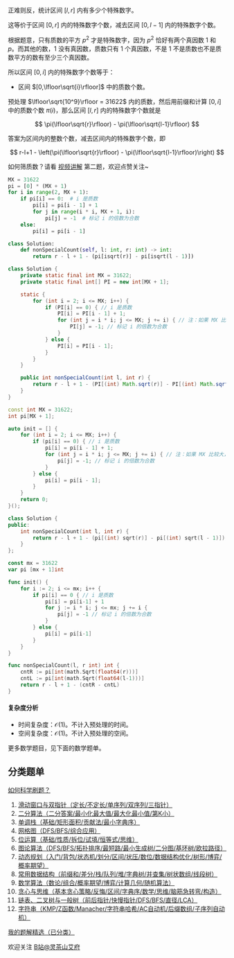 正难则反，统计区间 $[l,r]$ 内有多少个特殊数字。

这等价于区间 $[0,r]$ 内的特殊数字个数，减去区间 $[0,l-1]$ 内的特殊数字个数。

根据题意，只有质数的平方 $p^2$ 才是特殊数字，因为 $p^2$ 恰好有两个真因数 $1$ 和 $p$。而其他的数，$1$ 没有真因数，质数只有 $1$ 个真因数，不是 $1$ 不是质数也不是质数平方的数有至少三个真因数。

所以区间 $[0,i]$ 内的特殊数字个数等于：

- 区间 $[0,\lfloor\sqrt{i}\rfloor]$ 中的质数个数。

预处理 $\lfloor\sqrt{10^9}\rfloor = 31622$ 内的质数，然后用前缀和计算 $[0,i]$ 中的质数个数 $\pi(i)$，那么区间 $[l,r]$ 内的特殊数字个数就是

$$
\pi(\lfloor\sqrt{r}\rfloor) - \pi(\lfloor\sqrt{l-1}\rfloor)
$$

答案为区间内的整数个数，减去区间内的特殊数字个数，即

$$
r-l+1 - \left(\pi(\lfloor\sqrt{r}\rfloor) - \pi(\lfloor\sqrt{l-1}\rfloor)\right)
$$

如何筛质数？请看 [视频讲解](https://www.bilibili.com/video/BV1Mi421a7cZ/) 第二题，欢迎点赞关注~

```py [sol-Python3]
MX = 31622
pi = [0] * (MX + 1)
for i in range(2, MX + 1):
    if pi[i] == 0:  # i 是质数
        pi[i] = pi[i - 1] + 1
        for j in range(i * i, MX + 1, i):
            pi[j] = -1  # 标记 i 的倍数为合数
    else:
        pi[i] = pi[i - 1]

class Solution:
    def nonSpecialCount(self, l: int, r: int) -> int:
        return r - l + 1 - (pi[isqrt(r)] - pi[isqrt(l - 1)])
```

```java [sol-Java]
class Solution {
    private static final int MX = 31622;
    private static final int[] PI = new int[MX + 1];

    static {
        for (int i = 2; i <= MX; i++) {
            if (PI[i] == 0) { // i 是质数
                PI[i] = PI[i - 1] + 1;
                for (int j = i * i; j <= MX; j += i) { // 注：如果 MX 比较大，小心 i*i 溢出
                    PI[j] = -1; // 标记 i 的倍数为合数
                }
            } else {
                PI[i] = PI[i - 1];
            }
        }
    }

    public int nonSpecialCount(int l, int r) {
        return r - l + 1 - (PI[(int) Math.sqrt(r)] - PI[(int) Math.sqrt(l - 1)]);
    }
}
```

```cpp [sol-C++]
const int MX = 31622;
int pi[MX + 1];

auto init = [] {
    for (int i = 2; i <= MX; i++) {
        if (pi[i] == 0) { // i 是质数
            pi[i] = pi[i - 1] + 1;
            for (int j = i * i; j <= MX; j += i) { // 注：如果 MX 比较大，小心 i*i 溢出
                pi[j] = -1; // 标记 i 的倍数为合数
            }
        } else {
            pi[i] = pi[i - 1];
        }
    }
    return 0;
}();

class Solution {
public:
    int nonSpecialCount(int l, int r) {
        return r - l + 1 - (pi[(int) sqrt(r)] - pi[(int) sqrt(l - 1)]);
    }
};
```

```go [sol-Go]
const mx = 31622
var pi [mx + 1]int

func init() {
    for i := 2; i <= mx; i++ {
        if pi[i] == 0 { // i 是质数
            pi[i] = pi[i-1] + 1
            for j := i * i; j <= mx; j += i {
                pi[j] = -1 // 标记 i 的倍数为合数
            }
        } else {
            pi[i] = pi[i-1]
        }
    }
}

func nonSpecialCount(l, r int) int {
    cntR := pi[int(math.Sqrt(float64(r)))]
    cntL := pi[int(math.Sqrt(float64(l-1)))]
    return r - l + 1 - (cntR - cntL)
}
```

#### 复杂度分析

- 时间复杂度：$\mathcal{O}(1)$。不计入预处理的时间。
- 空间复杂度：$\mathcal{O}(1)$。不计入预处理的空间。

更多数学题目，见下面的数学题单。

## 分类题单

[如何科学刷题？](https://leetcode.cn/circle/discuss/RvFUtj/)

1. [滑动窗口与双指针（定长/不定长/单序列/双序列/三指针）](https://leetcode.cn/circle/discuss/0viNMK/)
2. [二分算法（二分答案/最小化最大值/最大化最小值/第K小）](https://leetcode.cn/circle/discuss/SqopEo/)
3. [单调栈（基础/矩形面积/贡献法/最小字典序）](https://leetcode.cn/circle/discuss/9oZFK9/)
4. [网格图（DFS/BFS/综合应用）](https://leetcode.cn/circle/discuss/YiXPXW/)
5. [位运算（基础/性质/拆位/试填/恒等式/思维）](https://leetcode.cn/circle/discuss/dHn9Vk/)
6. [图论算法（DFS/BFS/拓扑排序/最短路/最小生成树/二分图/基环树/欧拉路径）](https://leetcode.cn/circle/discuss/01LUak/)
7. [动态规划（入门/背包/状态机/划分/区间/状压/数位/数据结构优化/树形/博弈/概率期望）](https://leetcode.cn/circle/discuss/tXLS3i/)
8. [常用数据结构（前缀和/差分/栈/队列/堆/字典树/并查集/树状数组/线段树）](https://leetcode.cn/circle/discuss/mOr1u6/)
9. [数学算法（数论/组合/概率期望/博弈/计算几何/随机算法）](https://leetcode.cn/circle/discuss/IYT3ss/)
10. [贪心与思维（基本贪心策略/反悔/区间/字典序/数学/思维/脑筋急转弯/构造）](https://leetcode.cn/circle/discuss/g6KTKL/)
11. [链表、二叉树与一般树（前后指针/快慢指针/DFS/BFS/直径/LCA）](https://leetcode.cn/circle/discuss/K0n2gO/)
12. [字符串（KMP/Z函数/Manacher/字符串哈希/AC自动机/后缀数组/子序列自动机）](https://leetcode.cn/circle/discuss/SJFwQI/)

[我的题解精选（已分类）](https://github.com/EndlessCheng/codeforces-go/blob/master/leetcode/SOLUTIONS.md)

欢迎关注 [B站@灵茶山艾府](https://space.bilibili.com/206214)
